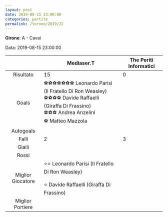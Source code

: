 ```yaml
---
layout: post
date: 2019-08-15 23:00:00
categories: partite
permalink: /torneo/2019/22
---
```

**Girone**: A - Cavai

Data: 2019-08-15 23:00:00

| | Mediaser.T | The Periti Informatici |
|:-----:|-----|-----|
Risultato|15|0
Goals|⚽⚽⚽⚽⚽⚽⚽ Leonardo Parisi (Il Fratello Di Ron Weasley)<br/>⚽⚽⚽⚽ Davide Raffaelli (Giraffa Di Frassino)<br/>⚽⚽⚽ Andrea Anzelini<br/>⚽ Matteo Mazzola|
Autogoals||
Falli|2|3
Gialli||
Rossi||
Miglior Giocatore|⭐⭐ Leonardo Parisi (Il Fratello Di Ron Weasley)<br/><br/>⭐ Davide Raffaelli (Giraffa Di Frassino)<br/>|
Miglior Portiere||